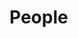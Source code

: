 
People
======

<div id="people-viewer"></div>

<div id="people-controls"></div>

<script type="module" src="./widgets/config.js"></script>

<script type="module" src="./widgets/people.js"></script>

<script type="module">
"use strict";
import { Cfg } from "./widgets/config.js";
import { People } from "./widgets/people.js";

let people_viewer = document.getElementById('people-viewer'),
    people_controls = document.getElementById('people-controls'),
    /* Edit controls */
    edit_button = document.createElement('button'),
    remove_button = document.createElement('button'),
    return_button = document.createElement('button'),
    /* Save controls */
    save_button = document.createElement('button'),
    cancel_button = document.createElement('button'),
    params = new URLSearchParams(window.location.search),
    cl_people_id = params.get('cl_people_id'),
    prefix_path = Cfg.prefix_path;

function as_bool(s) {
    if (s.startsWith('t') || s.startsWith('T') || s.startsWith('1')) {
        return true;
    }
    return false;
}

function normalize_person(data) {
    let m = new Map();
    for (const key of Object.keys(data)) {
        switch(key) {
            case "caltech":
                m[key] = as_bool(data[key]);
                break;
            case "faculty":
                m[key] = as_bool(data[key]);
                break;
            case "jpl":
                m[key] = as_bool(data[key]);
                break;
            case "alumn":
                m[key] = as_bool(data[key]);
                break;
            default:
                m[key] = data[key];
        }
    }
    return m
}


function savePeople() {
    let elem = document.querySelector('#people-viewer > people-input');
    if (elem !== null) {
        let data = elem.value,
            src = JSON.stringify(normalize_person(data)),
            method = 'POST';
        /* FIXME: Validate form */
        /* FIXME: turn form into people object, send to API */
        /* FIXME: if successful return to list otherwise show error and remain on form */
        if (cl_people_id == null) {
            cl_people_id = data['cl_people_id'];
            method = 'PUT';
        }
        let oReq = new XMLHttpRequest(),
            api_path = `${prefix_path}/api/people/${cl_people_id}`;
        oReq.addEventListener('load', function () {
            window.history.go(-1);
        });
        oReq.open(method, api_path);
        oReq.setRequestHeader("Content-Type", "application/json;charset=UTF-8");
        oReq.send(src);
    }
}

function cancelPeople() {
    if (cl_people_id == null) {
        returnToPeopleList();
        return;
    }
    /* Reload the current page in display mode */
    window.history.go();
}

function createPeople() {
    let people_viewer = document.getElementById('people-viewer'),
        /* Editor for people */
        people_input = document.createElement('people-input');
    people_viewer.innerHTML = '';
    people_viewer.appendChild(people_input);
    show_save_buttons();
}


function returnToPeopleList() {
    let numberOfEntries = window.history.length;
    if (numberOfEntries > 1) {
        window.history.back();
    } else {
        window.location.href = `${prefix_path}/app/people.html`;
    }
}

function removePeople() {
    let oReq = new XMLHttpRequest(),
        api_path = `${prefix_path}/api/people/${cl_people_id}`;
    oReq.addEventListener('load', function () {
        returnToPeopleList();
    });
    oReq.open('DELETE', api_path);
    oReq.send();
}


function show_edit_buttons() {
    people_controls.innerHTML = '';
    people_controls.appendChild(edit_button);
    people_controls.appendChild(remove_button);
    people_controls.appendChild(return_button);
    /* FIXME: Need to wire up actions of each button */
}

function show_save_buttons() {
    people_controls.innerHTML = '';
    people_controls.appendChild(save_button);
    people_controls.appendChild(cancel_button);
    /* FIXME: Need to wire up actions of each button */
}

function editPeople() {
    console.log("DEBUG editPeople() cl_people_id ->", cl_people_id);
    let src = this.responseText,
        obj = JSON.parse(src),
        /* Display Editor for people */
        people_editor = document.createElement('people-input'),
        people_viewer = document.getElementById('people-viewer');
    people_editor.value = obj;
    people_viewer.innerHTML = '';
    people_viewer.appendChild(people_editor);
    show_save_buttons();
}

function updatePeople() {
    let elem = document.querySelector('div#people-viewer people-display'),
        people_id = elem.getAttribute('cl_people_id'),
        oReq = new XMLHttpRequest();

    oReq.addEventListener('load', editPeople);
    oReq.open('GET', `${prefix_path}/api/people/${people_id}`);
    oReq.send();
}

function displayPeople() {
    let src = this.responseText,
        obj = JSON.parse(src),
        /* Display people */
        people_display = document.createElement('people-display');
    people_display.value = obj;
    people_viewer.innerHTML = '';
    people_viewer.appendChild(people_display);
    show_edit_buttons();
}

function retrievePeople(cl_people_id) {
    let oReq = new XMLHttpRequest();
    oReq.addEventListener('load', displayPeople);
    oReq.open('GET', `${prefix_path}/api/people/${cl_people_id}`);
    oReq.send();
}

save_button.innerHTML = 'Save';
save_button.addEventListener('click', savePeople, false);
cancel_button.innerHTML = 'Cancel';
cancel_button.addEventListener('click', cancelPeople, false);
edit_button.innerHTML = 'Edit';
edit_button.addEventListener('click', updatePeople, false);
remove_button.innerHTML = 'Remove';
remove_button.addEventListener('click', removePeople, false);
return_button.innerHTML = "Return to list";
return_button.addEventListener('click', returnToPeopleList, false);
if (! cl_people_id) {
    createPeople();
} else {
    retrievePeople(cl_people_id);
}
</script>
